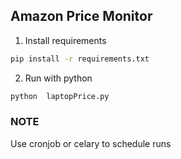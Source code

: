 ## Amazon Price Monitor

1. Install requirements
```sh
pip install -r requirements.txt
```

2. Run with python

```sh
python  laptopPrice.py
```



### NOTE

Use cronjob or celary to schedule runs